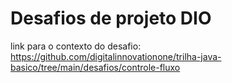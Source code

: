 # Desafios de projeto DIO

link para o contexto do desafio: https://github.com/digitalinnovationone/trilha-java-basico/tree/main/desafios/controle-fluxo

